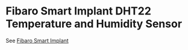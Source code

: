 # Fibaro Smart Implant DHT22 Temperature and Humidity Sensor

See [Fibaro Smart Implant](/devicetypes/ovidiupruteanu/fibaro-smart-implant.src)
